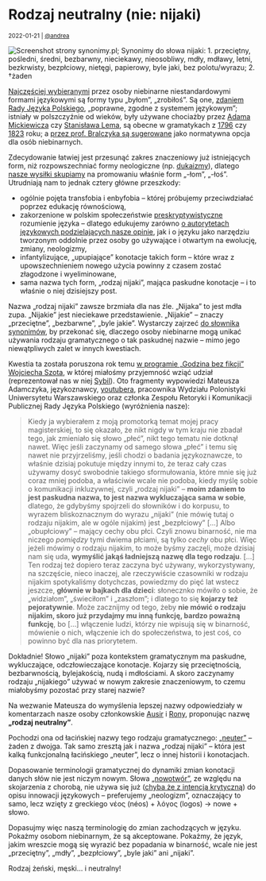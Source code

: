 # Rodzaj neutralny (nie: nijaki)

<small>2022-01-21 | [@andrea](/@andrea)</small>

![Screenshot strony synonimy.pl; Synonimy do słowa nijaki: 1. przeciętny, pośledni, średni, bezbarwny, nieciekawy, nieosobliwy, mdły, mdławy, letni, bezkrwisty, bezpłciowy, nietęgi, papierowy, byle jaki, bez polotu/wyrazu; 2. †żaden](/img-local/blog/synonimy-nijaki.png)

[Najczęściej wybieranymi](/blog/spis-2021) przez osoby niebinarne niestandardowymi formami językowymi są formy typu „byłom”, „zrobiłoś”.
Są one, [zdaniem Rady Języka Polskiego](https://rjp.pan.pl/index.php?option=com_content&view=article&id=317:byom-byo&catid=44&Itemid=208),
„poprawne, zgodne z systemem językowym”; istniały w polszczyźnie od wieków, były używane
chociażby przez [Adama Mickiewicza](/korpus#Liryki%20loza%C5%84skie) czy [Stanisława Lema](/korpus#Lem%20Maska),
są obecne w gramatykach z [1796](/korpus#Alexander%20Adamowicz) czy [1823](/korpus#Maksymilian%20Jakubowicz) roku;
a [przez prof. Bralczyka są sugerowane](https://ksiazki.wp.pl/w-tvp-wysmiewali-osoby-niebinarne-profesor-bralczyk-rozumie-dlaczego-6616979703601760a)
jako normatywna opcja dla osób niebinarnych.

Zdecydowanie łatwiej jest przesunąć zakres znaczeniowy już istniejących form, niż rozpowszechniać formy neologiczne (np. [dukaizmy](/onu)),
dlatego [nasze wysiłki skupiamy](/manifest) na promowaniu właśnie form „-łom”, „-łoś”.
Utrudniają nam to jednak cztery główne przeszkody:

 - ogólnie pojęta transfobia i enbyfobia – której próbujemy przeciwdziałać poprzez edukację równościową,
 - zakorzenione w polskim społeczeństwie [preskryptywistyczne](https://pl.wikipedia.org/wiki/Preskryptywizm_(j%C4%99zykoznawstwo)) rozumienie języka – 
    dlatego edukujemy zarówno [o autorytetach językowych podzielających nasze opinie](/nauka),
    jak i o języku jako narzędziu tworzonym oddolnie przez osoby go używające i otwartym na ewolucję, zmiany, neologizmy,
 - infantylizujące, „upupiające” konotacje takich form – które wraz z upowszechnieniem nowego użycia powinny z czasem zostać złagodzone i wyeliminowane,
 - sama nazwa tych form, „rodzaj nijaki”, mająca paskudne konotacje – i to właśnie o niej dzisiejszy post.

Nazwa „rodzaj nijaki” zawsze brzmiała dla nas źle.
„Nijaka” to jest mdła zupa. „Nijakie” jest nieciekawe przedstawienie. „Nijakie” – znaczy „przeciętne”, „bezbarwne”, „byle jakie”.
Wystarczy zajrzeć [do słownika synonimów](https://www.synonimy.pl/synonim/nijaki/), by przekonać się,
dlaczego osoby niebinarne mogą unikać używania rodzaju gramatycznego o tak paskudnej nazwie – mimo jego niewątpliwych zalet w innych kwestiach.

Kwestia ta została poruszona rok temu [w programie „Godzina bez fikcji” Wojciecha Szota](https://youtu.be/HOQazoVKf3c?t=1793),
w której miałośmy przyjemność wziąć udział (reprezentował nas w niej [Sybil](/@Sybil)).
Oto fragmenty wypowiedzi Mateusza Adamczyka, językoznawcy, [youtubera](https://www.youtube.com/c/MateuszAdamczykVlog),
pracownika Wydziału Polonistyki Uniwersytetu Warszawskiego oraz członka Zespołu Retoryki i Komunikacji Publicznej Rady Języka Polskiego
(wyróżnienia nasze):

> Kiedy ja wybierałem z moją promotorką temat mojej pracy magisterskiej, to się okazało,
> że nikt nigdy w tym kraju nie zbadał tego, jak zmieniało się słowo „płeć”, nikt tego tematu nie dotknął nawet.
> Więc jeśli zaczynamy od samego słowa „płeć” i temu się nawet nie przyjrzeliśmy, jeśli chodzi o badania językoznawcze,
> to właśnie dzisiaj pokutuje między innymi to, że teraz cały czas używamy dosyć swobodnie takiego sformułowania,
> które mnie się już coraz mniej podoba, a właściwie wcale nie podoba, kiedy myślę sobie o komunikacji inkluzywnej,
> czyli „rodzaj nijaki” – **moim zdaniem to jest paskudna nazwa, to jest nazwa wykluczająca sama w sobie**,
> dlatego, że gdybyśmy spojrzeli do słowników i do korpusu,
> to wyrazem bliskoznacznym do wyrazu „nijaki” (nie mówię tutaj o rodzaju nijakim, ale w ogóle nijakim) jest „bezpłciowy” […]
> Albo „obupłciowy” – mający cechy obu płci. Czyli znowu binarność, nie ma niczego _pomiędzy_ tymi dwiema płciami,
> są tylko _cechy_ obu płci.
> Więc jeżeli mówimy o rodzaju nijakim, to może byśmy zaczęli, może dzisiaj nam się uda,
> **wymyślić jakąś ładniejszą nazwę dla tego rodzaju**. […]
> Ten rodzaj też dopiero teraz zaczyna być używany, wykorzystywany, na szczęście, nieco inaczej,
> ale rzeczywiście czasowniki w rodzaju nijakim spotykaliśmy dotychczas, powiedzmy do pięć lat wstecz jeszcze,
> **głównie w bajkach dla dzieci**: słonecznko mówiło o sobie, że „widziałom”, „świeciłom” i „zaszłom”;
> i dlatego to się **kojarzy też pejoratywnie**.
> Może zacznijmy od tego, żeby **nie mówić o rodzaju nijakim, skoro już przydajmy mu inną funkcję, bardzo poważną funkcję**,
> bo […] włączenie ludzi, którzy nie wpisują się w binarność, mówienie o nich, włączenie ich do społeczeństwa,
> to jest coś, co powinno być dla nas priorytetem. 

Dokładnie! Słowo „nijaki” poza kontekstem gramatycznym ma paskudne, wykluczające, odczłowieczające konotacje.
Kojarzy się przeciętnością, bezbarwnością, bylejakością, nudą i mdłościami.
A skoro zaczynamy rodzaju „nijakiego” używać w nowym zakresie znaczeniowym, to czemu miałobyśmy pozostać przy starej nazwie?

Na wezwanie Mateusza do wymyślenia lepszej nazwy odpowiedziały w komentarzach nasze osoby członkowskie [Ausir](/@Ausir) i [Rony](/@Rony),
proponując nazwę **„rodzaj neutralny”**.

Pochodzi ona od łacińskiej nazwy tego rodzaju gramatycznego: [„neuter”](https://en.wiktionary.org/wiki/neuter#Latin) – żaden z dwojga.
Tak samo zresztą jak i nazwa „rodzaj nijaki” – która jest kalką funkcjonalną łacińskiego „neuter”, lecz o innej historii i konotacjach.

Dopasowanie terminologii gramatycznej do dynamiki zmian konotacji danych słów nie jest niczym nowym.
Słowa [„nowotwór”](https://pl.wiktionary.org/wiki/nowotw%C3%B3r), ze względu na skojarzenia z chorobą,
nie używa się już ([chyba że z intencją krytyczną](https://sjp.pwn.pl/poradnia/haslo/nowotwor-b-jezykowy-b;6913.html))
do opisu innowacji językowych – preferujemy „neologizm”, oznaczający to samo,
lecz wzięty z greckiego νέος (néos) + λόγος (logos) → nowe + słowo.

Dopasujmy więc naszą terminologię do zmian zachodzących w języku.
Pokażmy osobom niebinarnym, że są akceptowane.
Pokażmy, że język, jakim wreszcie mogą się wyrazić bez popadania w binarność,
wcale nie jest „przeciętny”, „mdły”, „bezpłciowy”, „byle jaki” ani „nijaki”.

Rodzaj żeński, męski… i neutralny!
